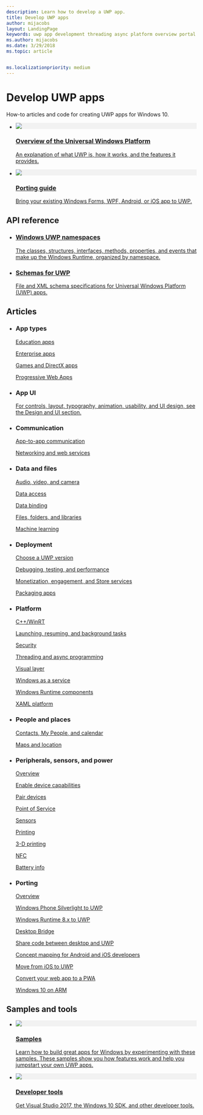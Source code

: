 ```yaml
---
description: Learn how to develop a UWP app.
title: Develop UWP apps
author: mijacobs
layout: LandingPage
keywords: uwp app development threading async platform overview portal develop developers
ms.author: mijacobs
ms.date: 3/29/2018
ms.topic: article


ms.localizationpriority: medium
---
```


<div> 
<h1>Develop UWP apps</h1>
<p>How-to articles and code for creating UWP apps for Windows 10. </p> 
</div>

<ul class="panelContent cardsH" style="margin-left: 1px">
    <li>
        <a href="/windows/uwp/get-started/universal-application-platform-guide" style="display:block">
        <div class="cardSize">
            <div class="cardPadding">
                <div class="card">
                    <div class="cardImageOuter">
                        <div class="cardImage" style="background-color: #f2f2f2">                 
                            <img src="http://docs.microsoft.com//media/hubs/windows/win_developer-uwp.svg" alt=" "/>
                        </div>
                    </div>
                    <div class="cardText">
                        <h3>Overview of the Universal Windows Platform</h3>
                        <p>An explanation of what UWP is, how it works, and the features it provides.</p>
                    </div>
                </div>
            </div>
        </div>
        </a>
    </li>
    <li>
        <a href="/windows/uwp/porting/index" style="display:block">
        <div class="cardSize">
            <div class="cardPadding">
                <div class="card">
                    <div class="cardImageOuter">
                        <div class="cardImage" style="background-color: #f2f2f2">                
                            <img src="http://docs.microsoft.com/media/illustrations/teams-fast-track.svg" alt=" " />
                        </div>
                    </div>                
                    <div class="cardText">
                        <h3>Porting guide</h3>
                        <p>Bring your existing Windows Forms, WPF, Android, or iOS app to UWP. </p>
                    </div>
                </div>
            </div>
        </div>
        </a>
    </li>                 
</ul>

## API reference

<ul class="panelContent cardsH" style="margin-left: 1px">
    <li>
        <a href="/uwp/api" style="display:block">
        <div class="cardSize">
            <div class="cardPadding">
                <div class="card">
                    <div class="cardText">
                        <h3>Windows UWP namespaces</h3>
                        <p>The classes, structures, interfaces, methods, properties, and events that make up the Windows Runtime, organized by namespace.</p>
                    </div>
                </div>
            </div>
        </div>
        </a>
    </li>
    <li>
        <a href="/uwp/schemas/" style="display:block">
        <div class="cardSize">
            <div class="cardPadding">
                <div class="card">
                    <div class="cardText">
                        <h3>Schemas for UWP</h3>
                        <p>File and XML schema specifications for Universal Windows Platform (UWP) apps. </p>
                    </div>
                </div>
            </div>
        </div>
        </a>
    </li>                 
</ul>

## Articles

<ul class="panelContent cardsL" style="margin-left: 1px">
    <li>              
        <div style="display:block" class="cardSize">
            <div style="display:block" class="cardPadding">
                <div style="display:block" class="card">
                    <div style="display:block" class="cardText">
                        <h3>App types</h3>
                        <p style="display: block;"><a  href="/windows/uwp/apps-for-education/">Education apps</a></p>
                        <p style="display: block;"><a  href="/windows/uwp/enterprise/">Enterprise apps</a></p>
                        <p style="display: block;"><a  href="/windows/uwp/gaming/">Games and DirectX apps</a></p>
                        <p style="display: block;"><a  href="/microsoft-edge/progressive-web-apps">Progressive Web Apps</a></p>
                    </div>
                </div>
            </div>
        </div>        
    </li>  
    <li>
        <div style="display:block" class="cardSize">
            <div style="display:block" class="cardPadding">
                <div style="display:block" class="card">
                    <div style="display:block" class="cardText">
                        <h3>App UI</h3>
                        <p><a href="https://developer.microsoft.com/windows/apps/design">For controls, layout, typography, animation, usability, and UI design, see the Design and UI section.</a></p>
                    </div>
                </div>
            </div>
        </div>
    </li>       
    <li>    
        <div style="display:block" class="cardSize">
            <div style="display:block" class="cardPadding">
                <div style="display:block" class="card">
                    <div style="display:block" class="cardText">
                        <h3>Communication</h3>
                        <p><a style="display:block" href="/windows/uwp/app-to-app/">App-to-app communication</a></p>
                        <p><a style="display:block" href="/windows/uwp/networking/">Networking and web services</a></p>
                    </div>
                </div>
            </div>
        </div>
    </li>
    <li>
        <div style="display:block"  class="cardSize">
            <div style="display:block"  class="cardPadding">
                <div style="display:block"  class="card">
                    <div style="display:block"  class="cardText">
                        <h3>Data and files</h3>
                        <p style="display:block"><a href="/windows/uwp/audio-video-camera/">Audio, video, and camera</a></p>
                        <p><a href="/windows/uwp/data-access/" style="display:block" >Data access</a></p>
                        <p><a href="/windows/uwp/data-binding/"style="display:block" >Data binding</a></p>
                        <p><a href="/windows/uwp/files/" style="display:block" >Files, folders, and libraries</a></p>
                        <p style="display:block"><a href="/windows/uwp/machine-learning/">Machine learning</a></p>
                    </div>
                </div>
            </div>
        </div>
    </li>    
    <li>              
        <div class="cardSize" style="display:block">
            <div class="cardPadding" style="display:block">
                <div class="card" style="display:block">
                    <div class="cardText" style="display:block">
                        <h3>Deployment</h3>
                        <p style="display:block"><a href="/windows/uwp/updates-and-versions/choose-a-uwp-version">Choose a UWP version</a></p>
                        <p style="display:block"><a href="/windows/uwp/debug-test-perf/">Debugging, testing, and performance</a></p>
                        <p style="display:block"><a href="/windows/uwp/monetize/">Monetization, engagement, and Store services</a></p>                        
                        <p style="display:block"><a href="/windows/uwp/packaging/">Packaging apps</a></p>
                    </div>
                </div>
            </div>
        </div>        
    </li>       
    <li>              
        <div style="display:block" class="cardSize">
            <div style="display:block" class="cardPadding">
                <div style="display:block" class="card">
                    <div style="display:block" class="cardText">
                        <h3>Platform</h3>
                        <p style="display:block"><a href="/windows/uwp/cpp-and-winrt-apis/">C++/WinRT</a></p>
                        <p style="display:block"><a href="/windows/uwp/launch-resume/">Launching, resuming, and background tasks</a></p>
                        <p style="display:block"><a href="/windows/uwp/security/">Security</a></p>
                        <p style="display:block"><a href="/windows/uwp/threading-async/">Threading and async programming</a></p>
                        <p style="display:block"><a href="/windows/uwp/composition/visual-layer">Visual layer</a></p>
                        <p style="display:block"><a href="/windows/uwp/updates-and-versions/application-development-for-windows-as-a-service">Windows as a service</a></p>
                        <p style="display:block"><a href="/windows/uwp/winrt-components/">Windows Runtime components</a></p>                 
                        <p style="display:block"><a href="/windows/uwp/xaml-platform/">XAML platform</a></p>                    
                    </div>
                </div>
            </div>
        </div>        
    </li>
     <li>              
        <div style="display:block" class="cardSize">
            <div style="display:block" class="cardPadding">
                <div style="display:block" class="card">
                    <div style="display:block" class="cardText">
                        <h3>People and places</h3>
                        <p style="display:block"><a href="/windows/uwp/contacts-and-calendar/">Contacts, My People, and calendar</a></p>
                        <p style="display:block"><a href="/windows/uwp/maps-and-location/">Maps and location</a></p>
                    </div>
                </div>
            </div>
        </div>        
    </li>      
     <li>              
        <div style="display:block" class="cardSize">
            <div style="display:block" class="cardPadding">
                <div style="display:block" class="card">
                    <div style="display:block" class="cardText">
                        <h3>Peripherals, sensors, and power</h3>
                        <p style="display:block"><a href="/windows/uwp/contacts-and-calendar/">Overview</a></p>
                        <p style="display:block"><a href="/windows/uwp/devices-sensors/enable-device-capabilities">Enable device capabilities</a></p>
                        <p style="display:block"><a href="/windows/uwp/devices-sensors/pair-devices">Pair devices</a></p>
                        <p style="display:block"><a href="/windows/uwp/devices-sensors/point-of-service">Point of Service</a></p>
                        <p style="display:block"><a href="/windows/uwp/devices-sensors/sensors">Sensors</a></p>
                        <p style="display:block"><a href="/windows/uwp/devices-sensors/printing-and-scanning">Printing</a></p>
                        <p style="display:block"><a href="/windows/uwp/devices-sensors/3d-printing">3-D printing</a></p>
                        <p style="display:block"><a href="/windows/uwp/devices-sensors/nfc">NFC</a></p>
                        <p style="display:block"><a href="/windows/uwp/devices-sensors/get-battery-info">Battery info</a></p>
                    </div>
                </div>
            </div>
        </div>        
    </li> 
     <li>              
        <div style="display:block" class="cardSize">
            <div style="display:block" class="cardPadding">
                <div style="display:block" class="card">
                    <div style="display:block" class="cardText">
                        <h3>Porting</h3>
                        <p style="display:block"><a href="/windows/uwp/porting/">Overview</a></p>
                        <p style="display:block"><a href="/windows/uwp/porting/wpsl-to-uwp-root">Windows Phone Silverlight to UWP</a></p>
                        <p style="display:block"><a href="/windows/uwp/porting/w8x-to-uwp-root">Windows Runtime 8.x to UWP</a></p>
                        <p style="display:block"><a href="/windows/uwp/porting/desktop-to-uwp-root">Desktop Bridge</a></p>
                        <p style="display:block"><a href="/windows/uwp/porting/desktop-to-uwp-migrate">Share code between desktop and UWP</a></p>
                        <p style="display:block"><a href="/windows/uwp/porting/android-ios-uwp-map">Concept mapping for Android and iOS developers</a></p>
                        <p style="display:block"><a href="/windows/uwp/porting/ios-to-uwp-root">Move from iOS to UWP</a></p>
                        <p style="display:block"><a href="/microsoft-edge/progressive-web-apps">Convert your web app to a PWA</a></p>
                        <p style="display:block"><a href="/windows/uwp/porting/apps-on-arm">Windows 10 on ARM</a></p>
                    </div>
                </div>
            </div>
        </div>        
    </li>           
    <!-- <li>              
        <div style="display:block" class="cardSize">
            <div style="display:block" class="cardPadding">
                <div style="display:block" class="card">
                    <div style="display:block" class="cardText">
                        <h3>Processes and threading</h3>
                        <p style="display:block"><a href="/windows/uwp/launch-resume/">Launching, resuming, and background tasks</a></p>
                        <p style="display:block"><a href="/windows/uwp/threading-async/">Threading and async programming</a></p>
                    </div>
                </div>
            </div>
        </div>        
    </li>                         -->
</ul>


 ## Samples and tools

 <ul class="panelContent cardsH" style="margin-left: 1px">
    <li>
        <a href="https://developer.microsoft.com/windows/samples">
        <div class="cardSize">
            <div class="cardPadding">
                <div class="card">
                    <div class="cardImageOuter">
                        <div class="cardImage" style="background-color: #f2f2f2">                 
                            <img src="http://docs.microsoft.com/media/illustrations/sql-database-develop.svg" alt=" "/>
                        </div>
                    </div>
                    <div class="cardText">
                        <h3>Samples</h3>
                        <p> Learn how to build great apps for Windows by experimenting with these samples. These samples show you how features work and help you jumpstart your own UWP apps.</p>
                    </div>
                </div>
            </div>
        </div>
        </a>
    </li>
    <li>
        <a href="https://developer.microsoft.com/windows/downloads" style="display:block">
        <div class="cardSize">
            <div class="cardPadding">
                <div class="card">
                    <div class="cardImageOuter">
                        <div class="cardImage" style="background-color: #f2f2f2">                
                            <img src="http://docs.microsoft.com/media/illustrations/sql-get-started-download.svg" alt=" " />
                        </div>
                    </div>                
                    <div class="cardText">
                        <h3>Developer tools</h3>
                        <p>Get Visual Studio 2017, the Windows 10 SDK, and other developer tools.</p>
                    </div>
                </div>
            </div>
        </div>
        </a>
    </li>                 
</ul>


 